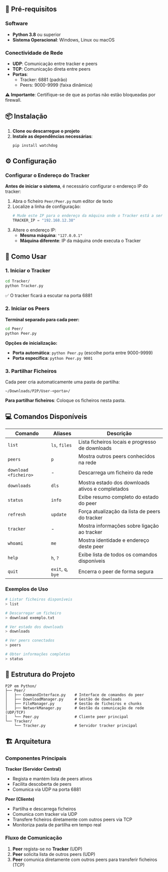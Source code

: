 ## 🔧 Pré-requisitos

### Software
- **Python 3.8** ou superior
- **Sistema Operacional**: Windows, Linux ou macOS

### Conectividade de Rede
- **UDP**: Comunicação entre tracker e peers
- **TCP**: Comunicação direta entre peers
- **Portas**: 
  - Tracker: 6881 (padrão)
  - Peers: 9000-9999 (faixa dinâmica)

⚠️ **Importante**: Certifique-se de que as portas não estão bloqueadas por firewall.

## 📦 Instalação

1. **Clone ou descarregue o projeto**
2. **Instale as dependências necessárias**:
   ```bash
   pip install watchdog
   ```

## ⚙️ Configuração

### Configurar o Endereço do Tracker

**Antes de iniciar o sistema**, é necessário configurar o endereço IP do tracker:

1. Abra o ficheiro `Peer/Peer.py` num editor de texto
2. Localize a linha de configuração:
   ```python
   # Mude este IP para o endereço da máquina onde o Tracker está a ser executado
   TRACKER_IP = "192.168.12.38"
   ```
3. Altere o endereço IP:
   - **Mesma máquina**: `"127.0.0.1"`
   - **Máquina diferente**: IP da máquina onde executa o Tracker

## 🚀 Como Usar

### 1. Iniciar o Tracker

```bash
cd Tracker/
python Tracker.py
```

✅ O tracker ficará a escutar na porta 6881

### 2. Iniciar os Peers

**Terminal separado para cada peer:**

```bash
cd Peer/
python Peer.py
```

**Opções de inicialização:**
- **Porta automática**: `python Peer.py` (escolhe porta entre 9000-9999)
- **Porta específica**: `python Peer.py 9001`

### 3. Partilhar Ficheiros

Cada peer cria automaticamente uma pasta de partilha:
```
~/Downloads/P2P/User-<porta>/
```

**Para partilhar ficheiros**: Coloque os ficheiros nesta pasta.

## 💻 Comandos Disponíveis

| Comando | Aliases | Descrição |
|---------|---------|-----------|
| `list` | `ls`, `files` | Lista ficheiros locais e progresso de downloads |
| `peers` | `p` | Mostra outros peers conhecidos na rede |
| `download <ficheiro>` | - | Descarrega um ficheiro da rede |
| `downloads` | `dls` | Mostra estado dos downloads ativos e completados |
| `status` | `info` | Exibe resumo completo do estado do peer |
| `refresh` | `update` | Força atualização da lista de peers do tracker |
| `tracker` | - | Mostra informações sobre ligação ao tracker |
| `whoami` | `me` | Mostra identidade e endereço deste peer |
| `help` | `h`, `?` | Exibe lista de todos os comandos disponíveis |
| `quit` | `exit`, `q`, `bye` | Encerra o peer de forma segura |

### Exemplos de Uso

```bash
# Listar ficheiros disponíveis
> list

# Descarregar um ficheiro
> download exemplo.txt

# Ver estado dos downloads
> downloads

# Ver peers conectados
> peers

# Obter informações completas
> status
```

## 📁 Estrutura do Projeto

```
P2P em Python/
├── Peer/
│   ├── CommandInterface.py    # Interface de comandos do peer
│   ├── DownloadManager.py     # Gestão de downloads
│   ├── FileManager.py         # Gestão de ficheiros e chunks
│   ├── NetworkManager.py      # Gestão da comunicação de rede (UDP/TCP)
│   └── Peer.py                # Cliente peer principal
└── Tracker/
    └── Tracker.py             # Servidor tracker principal
```

## 🏗️ Arquitetura

### Componentes Principais

**Tracker (Servidor Central)**
- Regista e mantém lista de peers ativos
- Facilita descoberta de peers
- Comunica via UDP na porta 6881

**Peer (Cliente)**
- Partilha e descarrega ficheiros
- Comunica com tracker via UDP
- Transfere ficheiros diretamente com outros peers via TCP
- Monitoriza pasta de partilha em tempo real

### Fluxo de Comunicação

1. **Peer** regista-se no **Tracker** (UDP)
2. **Peer** solicita lista de outros peers (UDP)
3. **Peer** comunica diretamente com outros peers para transferir ficheiros (TCP)
